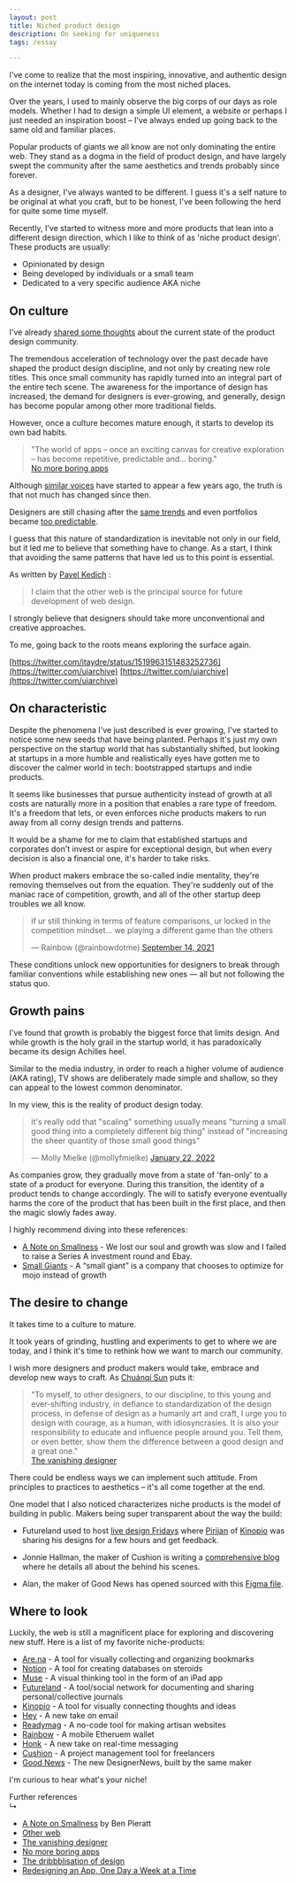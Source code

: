```yaml
---
layout: post
title: Niched product design
description: On seeking for uniqueness
tags: /essay

---
```


I've come to realize that the most inspiring, innovative, and authentic design on the internet today is coming from the most niched places. 

Over the years, I used to mainly observe the big corps of our days as role models. Whether I had to design a simple UI element, a website or perhaps I just needed an inspiration boost – I've always ended up going back to the same old and familiar places.

Popular products of giants we all know are not only dominating the entire web. They stand as a dogma in the field of product design, and have largely swept the community after the same aesthetics and trends probably since forever.

As a designer, I've always wanted to be different. I guess it's a self nature to be original at what you craft, but to be honest, I've been following the herd for quite some time myself.

Recently, I've started to witness more and more products that lean into a different design direction, which I like to think of as 'niche product design'. These products are usually:

- Opinionated by design
- Being developed by individuals or a small team
- Dedicated to a very specific audience AKA niche


## On culture

I've already [shared some thoughts](https://twitter.com/itaydre/status/1290694840859136000?s=20) about the current state of the product design community.

The tremendous acceleration of technology over the past decade have shaped the product design discipline, and not only by creating new role titles. This once small community has rapidly turned into an integral part of the entire tech scene. The awareness for the importance of design has increased, the demand for designers is ever-growing, and generally, design has become popular among other more traditional fields.

However, once a culture becomes mature enough, it starts to develop its own bad habits.

> "The world of apps – once an exciting canvas for creative exploration – has become repetitive, predictable and… boring."\
> [No more boring apps](https://vanschneider.com/blog/no-more-boring-apps/)

Although [similar voices](https://www.intercom.com/blog/the-dribbblisation-of-design/) have started to appear a few years ago, the truth is that not much has changed since then.

Designers are still chasing after the [same trends](https://twitter.com/ow/status/1280251460232581123?s=20) and even portfolios became [too predictable](https://twitter.com/tsantsai/status/1430945840785461249?s=20).

I guess that this nature of standardization is inevitable not only in our field, but it led me to believe that something have to change. As a start, I think that avoiding the same patterns that have led us to this point is essential.

As written by [Pavel Kedich](https://2019.kedzich.com/) :

> I claim that the other web is the principal source for future development of web design.

I strongly believe that designers should take more unconventional and creative approaches.

To me, going back to the roots means exploring the surface again.


[https://twitter.com/itaydre/status/1519963151483252736](https://twitter.com/uiarchive)
[https://twitter.com/uiarchive](https://twitter.com/uiarchive)


## On characteristic

Despite the phenomena I've just described is ever growing, I've started to notice some new seeds that have being planted. Perhaps it's just my own perspective on the startup world that has substantially shifted, but looking at startups in a more humble and realistically eyes have gotten me to discover the calmer world in tech: bootstrapped startups and indie products.

It seems like businesses that pursue authenticity instead of growth at all costs are naturally more in a position that enables a rare type of freedom. It's a freedom that lets, or even enforces niche products makers to run away from all corny design trends and patterns.

It would be a shame for me to claim that established startups and corporates don't invest or aspire for exceptional design, but when every decision is also a financial one, it's harder to take risks.

When product makers embrace the so-called indie mentality, they're removing themselves out from the equation. They're suddenly out of the maniac race of competition, growth, and all of the other startup deep troubles we all know.

<blockquote class="twitter-tweet"><p lang="en" dir="ltr">if ur still thinking in terms of feature comparisons, ur locked in the competition mindset... we playing a different game than the others</p>&mdash; Rainbow (@rainbowdotme) <a href="https://twitter.com/rainbowdotme/status/1437867222685388806?ref_src=twsrc%5Etfw">September 14, 2021</a></blockquote> <script async src="https://platform.twitter.com/widgets.js" charset="utf-8"></script>

These conditions unlock new opportunities for designers to break through familiar conventions while establishing new ones — all but not following the status quo.

## Growth pains

I've found that growth is probably the biggest force that limits design. And while growth is the holy grail in the startup world, it has paradoxically became its design Achilles heel.

Similar to the media industry, in order to reach a higher volume of audience (AKA rating), TV shows are deliberately made simple and shallow, so they can appeal to the lowest common denominator.

In my view, this is the reality of product design today.

<blockquote class="twitter-tweet"><p lang="en" dir="ltr">it&#39;s really odd that &quot;scaling&quot; something usually means &quot;turning a small good thing into a completely different big thing&quot; instead of &quot;increasing the sheer quantity of those small good things&quot;</p>&mdash; Molly Mielke (@mollyfmielke) <a href="https://twitter.com/mollyfmielke/status/1485033040287961088?ref_src=twsrc%5Etfw">January 22, 2022</a></blockquote> <script async src="https://platform.twitter.com/widgets.js" charset="utf-8"></script>

As companies grow, they gradually move from a state of 'fan-only' to a state of a product for everyone. During this transition, the identity of a product tends to change accordingly. The will to satisfy everyone eventually harms the core of the product that has been built in the first place, and then the magic slowly fades away.

I highly recommend diving into these references:

- [A Note on Smallness](https://verygoods.co/smallness) - We lost our soul and growth was slow and I failed to raise a Series A investment round and Ebay.
- [Small Giants](https://museapp.com/podcast/24-small-giants/) - A “small giant” is a company that chooses to optimize for mojo instead of growth

## The desire to change

It takes time to a culture to mature.

It took years of grinding, hustling and experiments to get to where we are today, and I think it's time to rethink how we want to march our community. 

I wish more designers and product makers would take, embrace and develop new ways to craft. As [Chuánqí Sun](https://chuanqisun.com/) puts it:

> "To myself, to other designers, to our discipline, to this young and ever-shifting industry, in defiance to standardization of the design process, in defense of design as a humanly art and craft, I urge you to design with courage, as a human, with idiosyncrasies. It is also your responsibility to educate and influence people around you. Tell them, or even better, show them the difference between a good design and a great one."<br>
> [The vanishing designer](https://uxdesign.cc/the-vanishing-designer-6d3d999f9540)

There could be endless ways we can implement such attitude. From principles to practices to aesthetics – it's all come together at the end.

One model that I also noticed characterizes niche products is the model of building in public. Makers being super transparent about the way the build:

- Futureland used to host [live design Fridays](https://futureland.tv/pirijan/futureland-design) where [Pirijan](https://twitter.com/pketh) of [Kinopio](https://kinopio.club/) was sharing his designs for a few hours and get feedback.

- Jonnie Hallman, the maker of Cushion is writing a [comprehensive blog](https://cushionapp.com/blog) where he details all about the behind his scenes.

- Alan, the maker of Good News has opened sourced with this [Figma file](https://www.figma.com/file/K0tkNl1y8M9DzHCZn3BcoH/%F0%9F%92%9C-Good-News?node-id=3%3A705).

## Where to look

Luckily, the web is still a magnificent place for exploring and discovering new stuff. Here is a list of my favorite niche-products:

- [Are.na](are.na) - A tool for visually collecting and organizing bookmarks
- [Notion](notion.so) - A tool for creating databases on steroids
- [Muse](https://museapp.com/) - A visual thinking tool in the form of an iPad app
- [Futureland](Futureland.tv) - A tool/social network for documenting and sharing personal/collective journals
- [Kinopio](https://kinopio.club/) - A tool for visually connecting thoughts and ideas
- [Hey](https://www.hey.com/index.html) - A new take on email
- [Readymag](https://readymag.com/) - A no-code tool for making artisan websites
- [Rainbow](https://rainbow.me/) - A mobile Etheruem wallet
- [Honk](https://honk.me/) - A new take on real-time messaging
- [Cushion](https://cushionapp.com/) - A project management tool for freelancers
- [Good News](https://news.hifolks.com/) - The new DesignerNews, built by the same maker

I'm curious to hear what's your niche!

Further references\
↳
- [A Note on Smallness](https://verygoods.co/about) by Ben Pieratt
- [Other web](https://2019.kedzich.com/)
- [The vanishing designer](https://uxdesign.cc/the-vanishing-designer-6d3d999f9540)
- [No more boring apps](https://vanschneider.com/blog/no-more-boring-apps/)
- [The dribbblisation of design](https://www.intercom.com/blog/the-dribbblisation-of-design/)
- [Redesigning an App, One Day a Week at a Time](https://pketh.org/redesigning-an-app.html)